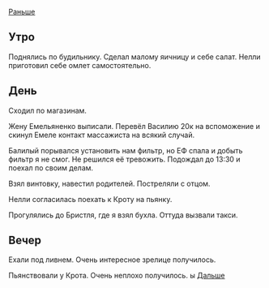 [Раньше](2021.06.11.md)  
## Утро
Поднялись по будильнику. Сделал малому яичницу и себе салат. Нелли приготовил себе омлет самостоятельно.
## День
Сходил по магазинам.

Жену Емельяненко выписали. Перевёл Василию 20к на вспоможение и скинул Емеле контакт массажиста на всякий случай.

Балилый порывался установить нам фильтр, но ЕФ спала и добыть фильтр я не смог. Не решился её тревожить. Подождал до 13:30 и поехал по своим делам.

Взял винтовку, навестил родителей. Постреляли с отцом.

Нелли согласилась поехать к Кроту на пьянку.

Прогулялись до Бристля, где я взял бухла. Оттуда вызвали такси.
## Вечер
Ехали под ливнем. Очень интересное зрелице получилось.

Пьянствовали у Крота. Очень неплохо получилось.  ы
[Дальше](2021.06.13.md)
